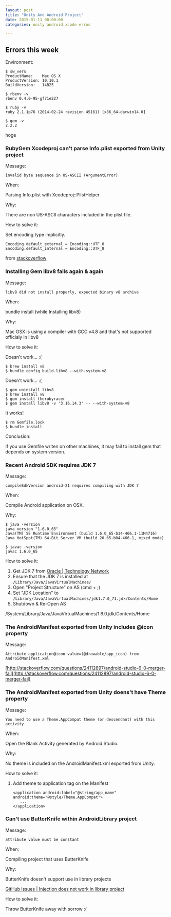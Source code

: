 ```yaml
---
layout: post
title: "Unity And Android Project"
date: 2015-01-11 00:00:00
categories: unity android xcode erros

---
```


## Errors this week

Environment:

    $ sw_vers
    ProductName:	Mac OS X
    ProductVersion:	10.10.1
    BuildVersion:	14B25
    
    $ rbenv -v
    rbenv 0.4.0-95-gf71e227
    
    $ ruby -v
    ruby 2.1.1p76 (2014-02-24 revision 45161) [x86_64-darwin14.0]
    
    $ gem -v
    2.2.2

hoge

### RubyGem Xcodeproj can't parse Info.plist exported from Unity project

Message:

`invalid byte sequence in US-ASCII (ArgumentError)`

When:

Parsing Info.plist with Xcodeproj::PlistHelper

Why:

There are non US-ASCII characters included in the plist file.

How to solve it:

Set encoding type implicitly.

```
Encoding.default_external = Encoding::UTF_8
Encoding.default_internal = Encoding::UTF_8
```

from [stackoverflow](http://stackoverflow.com/questions/17031651/invalid-byte-sequence-in-us-ascii-argument-error-when-i-run-rake-dbseed-in-ra)


### Installing Gem libv8 fails again & again

Message:

`libv8 did not install properly, expected binary v8 archive`

When:

bundle install (while Installing libv8)

Why:

Mac OSX is using a compiler with GCC v4.8 and that's not supported officialy in libv8

How to solve it:

Doesn't work... :(

```
$ brew install v8
$ bundle config build.libv8 --with-system-v8
```

Doesn't work... :(

```
$ gem uninstall libv8
$ brew install v8
$ gem install therubyracer
$ gem install libv8 -v '3.16.14.3' -- --with-system-v8
```

It works!

```
$ rm Gemfile.lock
$ bundle install
```

Conclusion:

If you use Gemfile writen on other machines, it may fail to install gem that depends on system version.

### Recent Android SDK requires JDK 7

Message:

`compileSdkVersion android-21 requires compiling with JDK 7`

When:

Compile Android application on OSX.

Why:

    $ java -version
    java version "1.6.0_65"
    Java(TM) SE Runtime Environment (build 1.6.0_65-b14-466.1-11M4716)
    Java HotSpot(TM) 64-Bit Server VM (build 20.65-b04-466.1, mixed mode)
    
    $ javac -version
    javac 1.6.0_65

How to solve it:

1. Get JDK 7 from [Oracle | Technology Network](http://www.oracle.com/technetwork/java/javase/downloads/index-jsp-138363.html)
2. Ensure that the JDK 7 is installed at `/Library/Java/JavaVirtualMachines/`
3. Open "Project Structure" on AS (cmd + ;)
4. Set "JDK Location" to `/Library/Java/JavaVirtualMachines/jdk1.7.0_71.jdk/Contents/Home`
5. Shutdown & Re-Open AS

/System/Library/Java/JavaVirtualMachines/1.6.0.jdk/Contents/Home

### The AndroidManifest exported from Unity includes @icon property

Message:

`Attribute application@icon value=(@drawable/app_icon) from AndroidManifest.xml`

[http://stackoverflow.com/questions/24112897/android-studio-6-0-merger-fail](http://stackoverflow.com/questions/24112897/android-studio-6-0-merger-fail)

### The AndroidManifest exported from Unity doens't have Theme property

Message:

`You need to use a Theme.AppCompat theme (or descendant) with this activity.`

When:

Open the Blank Activity generated by Android Studio.

Why:

No theme is included on the AndroidManifest.xml exported from Unity.

How to solve it:

1. Add theme to application tag on the Manifest

    ```
    <application android:label="@string/app_name" android:theme="@style/Theme.AppCompat">
       ...
    </application>
    ```

### Can't use ButterKnife within AndroidLibrary project

Message:

`attribute value must be constant`

When:

Compiling project that uses ButterKnife

Why:

ButterKnife doesn't support use in library projects

[GitHub Issues | Injection does not work in library project](https://github.com/JakeWharton/butterknife/issues/100)

How to solve it:

Throw ButterKnife away with sorrow :(
